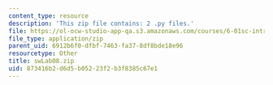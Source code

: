 ```yaml
---
content_type: resource
description: 'This zip file contains: 2 .py files.'
file: https://ol-ocw-studio-app-qa.s3.amazonaws.com/courses/6-01sc-introduction-to-electrical-engineering-and-computer-science-i-spring-2011/873416b2d6d5b05223f2b3f8385c67e1_swLab08.zip
file_type: application/zip
parent_uid: 6912b6f0-dfbf-7463-fa37-8df8bde18e96
resourcetype: Other
title: swLab08.zip
uid: 873416b2-d6d5-b052-23f2-b3f8385c67e1
---
```

